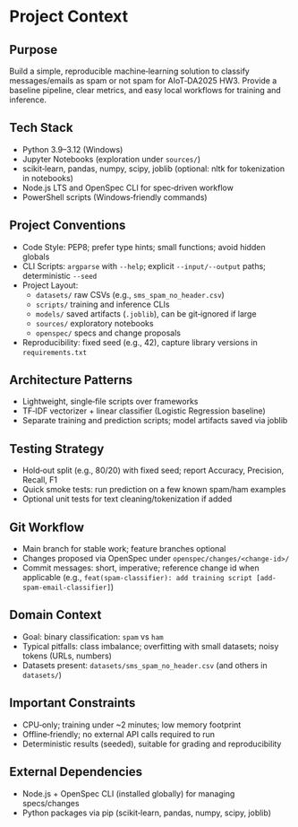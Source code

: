 # Project Context

## Purpose
Build a simple, reproducible machine‑learning solution to classify messages/emails as spam or not spam for AIoT‑DA2025 HW3. Provide a baseline pipeline, clear metrics, and easy local workflows for training and inference.

## Tech Stack
- Python 3.9–3.12 (Windows)
- Jupyter Notebooks (exploration under `sources/`)
- scikit‑learn, pandas, numpy, scipy, joblib (optional: nltk for tokenization in notebooks)
- Node.js LTS and OpenSpec CLI for spec‑driven workflow
- PowerShell scripts (Windows‑friendly commands)

## Project Conventions
- Code Style: PEP8; prefer type hints; small functions; avoid hidden globals
- CLI Scripts: `argparse` with `--help`; explicit `--input/--output` paths; deterministic `--seed`
- Project Layout:
  - `datasets/` raw CSVs (e.g., `sms_spam_no_header.csv`)
  - `scripts/` training and inference CLIs
  - `models/` saved artifacts (`.joblib`), can be git‑ignored if large
  - `sources/` exploratory notebooks
  - `openspec/` specs and change proposals
- Reproducibility: fixed seed (e.g., 42), capture library versions in `requirements.txt`

## Architecture Patterns
- Lightweight, single‑file scripts over frameworks
- TF‑IDF vectorizer + linear classifier (Logistic Regression baseline)
- Separate training and prediction scripts; model artifacts saved via joblib

## Testing Strategy
- Hold‑out split (e.g., 80/20) with fixed seed; report Accuracy, Precision, Recall, F1
- Quick smoke tests: run prediction on a few known spam/ham examples
- Optional unit tests for text cleaning/tokenization if added

## Git Workflow
- Main branch for stable work; feature branches optional
- Changes proposed via OpenSpec under `openspec/changes/<change-id>/`
- Commit messages: short, imperative; reference change id when applicable (e.g., `feat(spam-classifier): add training script [add-spam-email-classifier]`)

## Domain Context
- Goal: binary classification: `spam` vs `ham`
- Typical pitfalls: class imbalance; overfitting with small datasets; noisy tokens (URLs, numbers)
- Datasets present: `datasets/sms_spam_no_header.csv` (and others in `datasets/`)

## Important Constraints
- CPU‑only; training under ~2 minutes; low memory footprint
- Offline‑friendly; no external API calls required to run
- Deterministic results (seeded), suitable for grading and reproducibility

## External Dependencies
- Node.js + OpenSpec CLI (installed globally) for managing specs/changes
- Python packages via pip (scikit‑learn, pandas, numpy, scipy, joblib)
